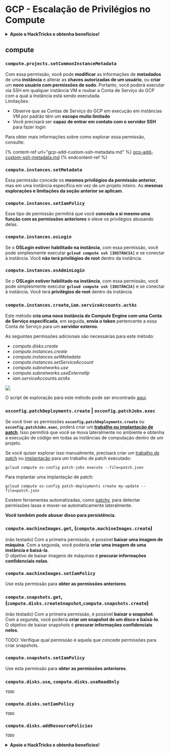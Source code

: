 # GCP - Escalação de Privilégios no Compute

<details>

<summary><strong>Apoie o HackTricks e obtenha benefícios!</strong></summary>

* Se você deseja ver sua **empresa anunciada no HackTricks** ou se deseja acessar a **última versão do PEASS ou baixar o HackTricks em PDF**, confira os [**PLANOS DE ASSINATURA**](https://github.com/sponsors/carlospolop)!
* Adquira o [**swag oficial do PEASS & HackTricks**](https://peass.creator-spring.com)
* Descubra [**The PEASS Family**](https://opensea.io/collection/the-peass-family), nossa coleção exclusiva de [**NFTs**](https://opensea.io/collection/the-peass-family)
* **Junte-se ao** 💬 [**grupo do Discord**](https://discord.gg/hRep4RUj7f) ou ao [**grupo do telegram**](https://t.me/peass) ou **siga-me** no **Twitter** 🐦 [**@carlospolopm**](https://twitter.com/carlospolopm).

* **Compartilhe suas técnicas de hacking enviando PRs para os repositórios do** [**HackTricks**](https://github.com/carlospolop/hacktricks) e [**HackTricks Cloud**](https://github.com/carlospolop/hacktricks-cloud) no Github.

</details>

## compute

### `compute.projects.setCommonInstanceMetadata`

Com essa permissão, você pode **modificar** as informações de **metadados** de uma **instância** e alterar as **chaves autorizadas de um usuário**, ou **criar** um **novo usuário com permissões de sudo**. Portanto, você poderá executar via SSH em qualquer instância VM e roubar a Conta de Serviço do GCP com a qual a Instância está sendo executada.\
Limitações:

* Observe que as Contas de Serviço do GCP em execução em instâncias VM por padrão têm um **escopo muito limitado**
* Você precisará ser **capaz de entrar em contato com o servidor SSH** para fazer login

Para obter mais informações sobre como explorar essa permissão, consulte:

{% content-ref url="gcp-add-custom-ssh-metadata.md" %}
[gcp-add-custom-ssh-metadata.md](gcp-add-custom-ssh-metadata.md)
{% endcontent-ref %}

### `compute.instances.setMetadata`

Essa permissão concede os **mesmos privilégios da permissão anterior**, mas em uma instância específica em vez de um projeto inteiro. As **mesmas explorações e limitações da seção anterior se aplicam**.

### `compute.instances.setIamPolicy`

Esse tipo de permissão permitirá que você **conceda a si mesmo uma função com as permissões anteriores** e eleve os privilégios abusando delas.

### **`compute.instances.osLogin`**

Se o **OSLogin estiver habilitado na instância**, com essa permissão, você pode simplesmente executar **`gcloud compute ssh [INSTÂNCIA]`** e se conectar à instância. Você **não terá privilégios de root** dentro da instância.

### **`compute.instances.osAdminLogin`**

Se o **OSLogin estiver habilitado na instância**, com essa permissão, você pode simplesmente executar **`gcloud compute ssh [INSTÂNCIA]`** e se conectar à instância. Você terá **privilégios de root** dentro da instância.

### `compute.instances.create`,`iam.serviceAccounts.actAs`

Este método **cria uma nova instância do Compute Engine com uma Conta de Serviço especificada**, em seguida, **envia o token** pertencente a essa Conta de Serviço para um **servidor externo**.

As seguintes permissões adicionais são necessárias para este método:

* _compute.disks.create_
* _compute.instances.create_
* _compute.instances.setMetadata_
* _compute.instances.setServiceAccount_
* _compute.subnetworks.use_
* _compute.subnetworks.useExternalIp_
* _iam.serviceAccounts.actAs_

![](https://rhinosecuritylabs.com/wp-content/uploads/2020/04/image9-750x594.png)

O script de exploração para este método pode ser encontrado [aqui](https://github.com/RhinoSecurityLabs/GCP-IAM-Privilege-Escalation/blob/master/ExploitScripts/compute.instances.create.py).

### `osconfig.patchDeployments.create` | `osconfig.patchJobs.exec`

Se você tiver as permissões **`osconfig.patchDeployments.create`** ou **`osconfig.patchJobs.exec`**, poderá criar um [**trabalho ou implantação de patch**](https://blog.raphael.karger.is/articles/2022-08/GCP-OS-Patching). Isso permitirá que você se mova lateralmente no ambiente e obtenha a execução de código em todas as instâncias de computação dentro de um projeto.

Se você quiser explorar isso manualmente, precisará criar um [trabalho de patch](https://github.com/rek7/patchy/blob/main/pkg/engine/patches/patch\_job.json) ou [implantação](https://github.com/rek7/patchy/blob/main/pkg/engine/patches/patch\_deployment.json) para um trabalho de patch executado:

`gcloud compute os-config patch-jobs execute --file=patch.json`

Para implantar uma implantação de patch:

`gcloud compute os-config patch-deployments create my-update --file=patch.json`

Existem ferramentas automatizadas, como [patchy](https://github.com/rek7/patchy), para detectar permissões laxas e mover-se automaticamente lateralmente.

**Você também pode abusar disso para persistência.**

### `compute.machineImages.get`, (`compute.machineImages.create`)

(não testado) Com a primeira permissão, é possível **baixar uma imagem de máquina**. Com a segunda, você poderia **criar uma imagem de uma instância e baixá-la**.\
O objetivo de baixar imagens de máquinas é **procurar informações confidenciais nelas**.

### `compute.machineImages.setIamPolicy`

Use esta permissão para **obter as permissões anteriores**.

### `compute.snapshots.get`, (`compute.disks.createSnapshot`,`compute.snapshots.create`)

(não testado) Com a primeira permissão, é possível **baixar o snapshot**. Com a segunda, você poderia **criar um snapshot de um disco e baixá-lo**.\
O objetivo de baixar snapshots é **procurar informações confidenciais neles**.

TODO: Verifique qual permissão é aquela que concede permissões para criar snapshots.

### `compute.snapshots.setIamPolicy`

Use esta permissão para **obter as permissões anteriores**.

### `compute.disks.use`, `compute.disks.useReadOnly`

`TOOD`

### `compute.disks.setIamPolicy`

`TODO`

### `compute.disks.addResourcePolicies`

`TODO`

<details>

<summary><strong>Apoie o HackTricks e obtenha benefícios!</strong></summary>

* Se você deseja ver sua **empresa anunciada no HackTricks** ou se deseja acessar a **última versão do PEASS ou baixar o HackTricks em PDF**, confira os [**PLANOS DE ASSINATURA**](https://github.com/sponsors/carlospolop)!
* Adquira o [**swag oficial do PEASS & HackTricks**](https://peass.creator-spring.com)
* Descubra [**The PEASS Family**](https://opensea.io/collection/the-peass-family), nossa coleção exclusiva de [**NFTs**](https://opensea.io/collection/the-peass-family)
* **Junte-se ao** 💬 [**grupo do Discord**](https://discord.gg/hRep4RUj7f) ou ao [**grupo do telegram**](https://t.me/peass) ou **siga-me** no **Twitter** 🐦 [**@carlospolopm**](https://twitter.com/carlospolopm).

* **Compartilhe suas técnicas de hacking enviando PRs para os repositórios do** [**HackTricks**](https://github.com/carlospolop/hacktricks) e [**HackTricks Cloud**](https://github.com/carlospolop/hacktricks-cloud) no Github.

</details>